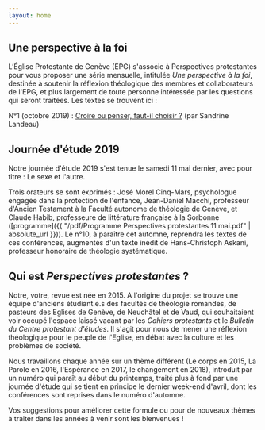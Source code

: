 ```yaml
---
layout: home
---
```


## Une perspective à la foi
L’Église Protestante de Genève (EPG) s'associe à Perspectives protestantes pour vous proposer une série mensuelle, intitulée *Une perspective à la foi*, destinée à soutenir la réflexion théologique des membres et collaborateurs de l'EPG, et plus largement de toute personne intéressée par les questions qui seront traitées. Les textes se trouvent ici : 

N°1 (octobre 2019) : [Croire ou penser, faut-il choisir ?]({{site.url}}/articles/croire_ou_penser.html) (par Sandrine Landeau)

## Journée d'étude 2019
Notre journée d'étude 2019 s'est tenue le samedi 11 mai dernier, avec pour titre : Le sexe et l'autre.

Trois orateurs se sont exprimés : José Morel Cinq-Mars, psychologue engagée dans la protection de l'enfance, Jean-Daniel Macchi, professeur d'Ancien Testament à la Faculté autonome de théologie de Genève, et Claude Habib, professeure de littérature française à la Sorbonne ([programme]({{ "/pdf/Programme Perspectives protestantes 11 mai.pdf" | absolute_url }})). Le n°10, à paraître cet automne, reprendra les textes de ces conférences, augmentés d'un texte inédit de Hans-Christoph Askani, professeur honoraire de théologie systématique.
 

## Qui est *Perspectives protestantes*&nbsp;?
Notre, votre, revue est née en 2015. A l'origine du projet se trouve une équipe d'anciens étudiant.e.s des facultés de théologie romandes, de pasteurs des Eglises de Genève, de Neuchâtel et de Vaud, qui souhaitaient voir occupé l'espace laissé vacant par les *Cahiers protestants* et le *Bulletin du Centre protestant d'études*. Il s'agit pour nous de mener une réflexion théologique pour le peuple de l'Eglise, en débat avec la culture et les problèmes de société. 

Nous travaillons chaque année sur un thème différent (Le corps en 2015, La Parole en 2016, l'Espérance en 2017, le changement en 2018), introduit par un numéro qui paraît au début du printemps, traité plus à fond par une journée d'étude qui se tient en principe le dernier week-end d'avril, dont les conférences sont reprises dans le numéro d'automne.

Vos suggestions pour améliorer cette formule ou pour de nouveaux thèmes à traiter dans les années à venir sont les bienvenues ! 

